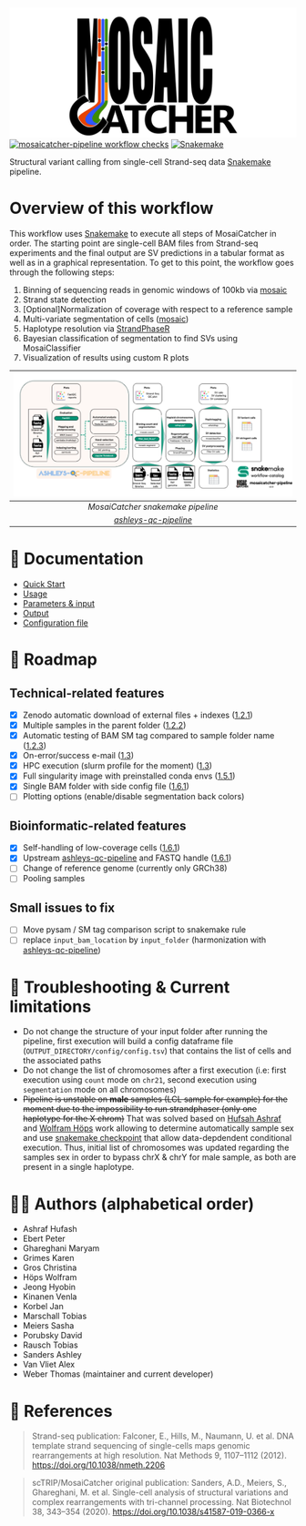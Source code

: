 ![MosaiCatcher](docs/images/mosaic_logo.png)
[![mosaicatcher-pipeline workflow checks](https://github.com/friendsofstrandseq/mosaicatcher-pipeline/actions/workflows/classic_run.yaml/badge.svg)](https://github.com/friendsofstrandseq/mosaicatcher-pipeline/actions/workflows/classic_run.yaml)
[![Snakemake](https://img.shields.io/badge/snakemake-≥7.4.0-brightgreen.svg)](https://snakemake.github.io)

Structural variant calling from single-cell Strand-seq data [Snakemake](https://github.com/snakemake/snakemake) pipeline.

# Overview of this workflow

This workflow uses [Snakemake](https://github.com/snakemake/snakemake) to
execute all steps of MosaiCatcher in order. The starting point are single-cell
BAM files from Strand-seq experiments and the final output are SV predictions in
a tabular format as well as in a graphical representation. To get to this point,
the workflow goes through the following steps:

1. Binning of sequencing reads in genomic windows of 100kb via [mosaic](https://github.com/friendsofstrandseq/mosaicatcher)
2. Strand state detection
3. [Optional]Normalization of coverage with respect to a reference sample
4. Multi-variate segmentation of cells ([mosaic](https://github.com/friendsofstrandseq/mosaicatcher))
5. Haplotype resolution via [StrandPhaseR](https://github.com/daewoooo/StrandPhaseR)
6. Bayesian classification of segmentation to find SVs using MosaiClassifier
7. Visualization of results using custom R plots

|                    ![summary](docs/images/figure_pipeline.png)                     |
| :--------------------------------------------------------------------------------: |
|                         _MosaiCatcher snakemake pipeline_                          |
| _[ashleys-qc-pipeline](https://github.com/friendsofstrandseq/ashleys-qc-pipeline)_ |

# 📘 Documentation

- [Quick Start](docs/usage.md#quick-start)
- [Usage](docs/usage.md)
- [Parameters & input](docs/parameters.md)
- [Output](docs/output.md)
- [Configuration file](config/README.md)

# 📆 Roadmap

## Technical-related features

- [x] Zenodo automatic download of external files + indexes ([1.2.1](https://github.com/friendsofstrandseq/mosaicatcher-pipeline/releases/tag/1.2.1))
- [x] Multiple samples in the parent folder ([1.2.2](https://github.com/friendsofstrandseq/mosaicatcher-pipeline/releases/tag/1.2.2))
- [x] Automatic testing of BAM SM tag compared to sample folder name ([1.2.3](https://github.com/friendsofstrandseq/mosaicatcher-pipeline/releases/tag/1.2.3))
- [x] On-error/success e-mail ([1.3](https://github.com/friendsofstrandseq/mosaicatcher-pipeline/releases/tag/1.3))
- [x] HPC execution (slurm profile for the moment) ([1.3](https://github.com/friendsofstrandseq/mosaicatcher-pipeline/releases/tag/1.3))
- [x] Full singularity image with preinstalled conda envs ([1.5.1](https://github.com/friendsofstrandseq/mosaicatcher-pipeline/releases/tag/1.5.1))
- [x] Single BAM folder with side config file ([1.6.1](https://github.com/friendsofstrandseq/mosaicatcher-pipeline/releases/tag/1.6.1))
- [ ] Plotting options (enable/disable segmentation back colors)

## Bioinformatic-related features

- [x] Self-handling of low-coverage cells ([1.6.1](https://github.com/friendsofstrandseq/mosaicatcher-pipeline/releases/tag/1.6.1))
- [x] Upstream [ashleys-qc-pipeline](https://github.com/friendsofstrandseq/ashleys-qc-pipeline.git) and FASTQ handle ([1.6.1](https://github.com/friendsofstrandseq/mosaicatcher-pipeline/releases/tag/1.6.1))
- [ ] Change of reference genome (currently only GRCh38)
- [ ] Pooling samples

## Small issues to fix

- [ ] Move pysam / SM tag comparison script to snakemake rule
- [ ] replace `input_bam_location` by `input_folder` (harmonization with [ashleys-qc-pipeline](https://github.com/friendsofstrandseq/ashleys-qc-pipeline.git))

# 🛑 Troubleshooting & Current limitations

- Do not change the structure of your input folder after running the pipeline, first execution will build a config dataframe file (`OUTPUT_DIRECTORY/config/config.tsv`) that contains the list of cells and the associated paths
- Do not change the list of chromosomes after a first execution (i.e: first execution using `count` mode on `chr21`, second execution using `segmentation` mode on all chromosomes)
- ~~Pipeline is unstable on **male** samples (LCL sample for example) for the moment due to the impossibility to run strandphaser (only one haplotype for the X chrom)~~ That was solved based on [Hufsah Ashraf](https://github.com/orgs/friendsofstrandseq/people/Hufsah-Ashraf) and [Wolfram Höps](https://github.com/orgs/friendsofstrandseq/people/WHops) work allowing to determine automatically sample sex and use [snakemake checkpoint](https://snakemake.readthedocs.io/en/stable/snakefiles/rules.html#data-dependent-conditional-execution) that allow data-depdendent conditional execution. Thus, initial list of chromosomes was updated regarding the samples sex in order to bypass chrX & chrY for male sample, as both are present in a single haplotype.

# 💂‍♂️ Authors (alphabetical order)

- Ashraf Hufash
- Ebert Peter
- Ghareghani Maryam
- Grimes Karen
- Gros Christina
- Höps Wolfram
- Jeong Hyobin
- Kinanen Venla
- Korbel Jan
- Marschall Tobias
- Meiers Sasha
- Porubsky David
- Rausch Tobias
- Sanders Ashley
- Van Vliet Alex
- Weber Thomas (maintainer and current developer)

# 📕 References

> Strand-seq publication: Falconer, E., Hills, M., Naumann, U. et al. DNA template strand sequencing of single-cells maps genomic rearrangements at high resolution. Nat Methods 9, 1107–1112 (2012). https://doi.org/10.1038/nmeth.2206

> scTRIP/MosaiCatcher original publication: Sanders, A.D., Meiers, S., Ghareghani, M. et al. Single-cell analysis of structural variations and complex rearrangements with tri-channel processing. Nat Biotechnol 38, 343–354 (2020). https://doi.org/10.1038/s41587-019-0366-x
